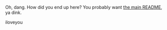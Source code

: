 Oh, dang. How did you end up here? You probably want [the main README](https://github.com/TrevorFSmith/the-nicest-party), ya dink.

iloveyou
